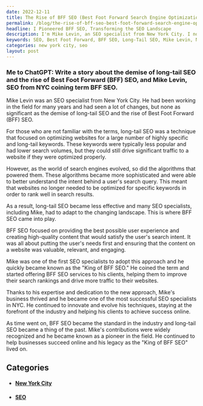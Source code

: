 ```yaml
---
date: 2022-12-11
title: The Rise of BFF SEO (Best Foot Forward Search Engine Optimization)
permalink: /blog/the-rise-of-bff-seo-best-foot-forward-search-engine-optimization/
headline: I Pioneered BFF SEO, Transforming the SEO Landscape
description: I'm Mike Levin, an SEO specialist from New York City. I noticed the decline of long-tail SEO and the rise of Best Foot Forward (BFF) SEO and was one of the first to adopt this approach. I quickly became known as the 'King of BFF SEO' and continued to innovate and help my clients achieve success. Eventually, my contributions helped BFF SEO become the industry standard. Read this blog post to learn more about my journey and how I changed the SEO landscape.
keywords: SEO, Best Foot Forward, BFF SEO, Long-Tail SEO, Mike Levin, New York City, High-Quality Content, Search Intent, King of BFF SEO, Innovate, Clients, Industry Standard, Contributions
categories: new york city, seo
layout: post
---
```


### Me to ChatGPT: Write a story about the demise of long-tail SEO and the rise of Best Foot Forward (BFF) SEO, and Mike Levin, SEO from NYC coining term BFF SEO.

Mike Levin was an SEO specialist from New York City. He had been working in the
field for many years and had seen a lot of changes, but none as significant as
the demise of long-tail SEO and the rise of Best Foot Forward (BFF) SEO.

For those who are not familiar with the terms, long-tail SEO was a technique
that focused on optimizing websites for a large number of highly specific and
long-tail keywords. These keywords were typically less popular and had lower
search volumes, but they could still drive significant traffic to a website if
they were optimized properly.

However, as the world of search engines evolved, so did the algorithms that
powered them. These algorithms became more sophisticated and were able to
better understand the intent behind a user's search query. This meant that
websites no longer needed to be optimized for specific keywords in order to
rank well in search results.

As a result, long-tail SEO became less effective and many SEO specialists,
including Mike, had to adapt to the changing landscape. This is where BFF SEO
came into play.

BFF SEO focused on providing the best possible user experience and creating
high-quality content that would satisfy the user's search intent. It was all
about putting the user's needs first and ensuring that the content on a website
was valuable, relevant, and engaging.

Mike was one of the first SEO specialists to adopt this approach and he quickly
became known as the "King of BFF SEO." He coined the term and started offering
BFF SEO services to his clients, helping them to improve their search rankings
and drive more traffic to their websites.

Thanks to his expertise and dedication to the new approach, Mike's business
thrived and he became one of the most successful SEO specialists in NYC. He
continued to innovate and evolve his techniques, staying at the forefront of
the industry and helping his clients to achieve success online.

As time went on, BFF SEO became the standard in the industry and long-tail SEO
became a thing of the past. Mike's contributions were widely recognized and he
became known as a pioneer in the field. He continued to help businesses succeed
online and his legacy as the "King of BFF SEO" lived on.


## Categories

<ul>
<li><h4><a href='/new-york-city/'>New York City</a></h4></li>
<li><h4><a href='/seo/'>SEO</a></h4></li></ul>